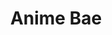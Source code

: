 ---
title: "Anime Bae"
layout: full-mixed-external
thumbnails:
    - url: "https://do9h9xpl264c0.cloudfront.net/objects/9796e45e2ef3f2634ae44c8cc7d33ef58a9ac8b73b59c8e4a7d19f0761bdef8b"
    - url: "https://do9h9xpl264c0.cloudfront.net/objects/971c453ad7aa4e82736c63d82615f1470b628e7a155ae06c1fc249733eff0a4e"
    - url: "https://do9h9xpl264c0.cloudfront.net/objects/bb267832853c6e00ac645a516de44bf4722c25418f8f8bdbe784ef0856880889"
    - url: "https://do9h9xpl264c0.cloudfront.net/objects/22b6fa81cb099b508065fb5cadbd28c0615400480b76576d8c8873e69c23eb20"

media:
    - url: "https://do9h9xpl264c0.cloudfront.net/objects/9796e45e2ef3f2634ae44c8cc7d33ef58a9ac8b73b59c8e4a7d19f0761bdef8b"
    - url: "https://do9h9xpl264c0.cloudfront.net/objects/971c453ad7aa4e82736c63d82615f1470b628e7a155ae06c1fc249733eff0a4e"
    - url: "https://do9h9xpl264c0.cloudfront.net/objects/bb267832853c6e00ac645a516de44bf4722c25418f8f8bdbe784ef0856880889"
    - url: "https://do9h9xpl264c0.cloudfront.net/objects/22b6fa81cb099b508065fb5cadbd28c0615400480b76576d8c8873e69c23eb20"
---